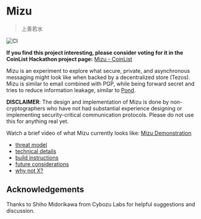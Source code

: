 # Mizu

> 上善若水

![CI](https://github.com/mt-caret/mizu/workflows/CI/badge.svg)

**If you find this project interesting, please consider voting for it in the
CoinList Hackathon project page:** [Mizu - CoinList](https://coinlist.co/build/tezos/projects/2bfc55aa-8ce3-4dcb-b3b2-08cc5e526207)

Mizu is an experiment to explore what secure, private, and asynchronous
messaging might look like when backed by a decentralized store (Tezos).
Mizu is similar to email combined with PGP, while being forward secret and
tries to reduce information leakage, similar to
[Pond](https://web.archive.org/web/20151101081526/https://pond.imperialviolet.org/).

**DISCLAIMER**: The design and implementation of Mizu is done by
non-cryptographers who have not had substantial experience designing or
implementing security-critical communication protocols. Please do not use
this for anything real yet.

Watch a brief video of what Mizu currently looks like:
[Mizu Demonstration](https://www.youtube.com/watch?v=EBYimzbdQq4)

- [threat model](./docs/threat_model.md)
- [technical details](./docs/technical_details.md)
- [build instructions](./docs/build_instructions.md)
- [future considerations](./docs/future_considerations.md)
- [why not X?](./docs/why_not.md)

## Acknowledgements

Thanks to Shiho Midorikawa from Cybozu Labs for helpful suggestions and discussion.
